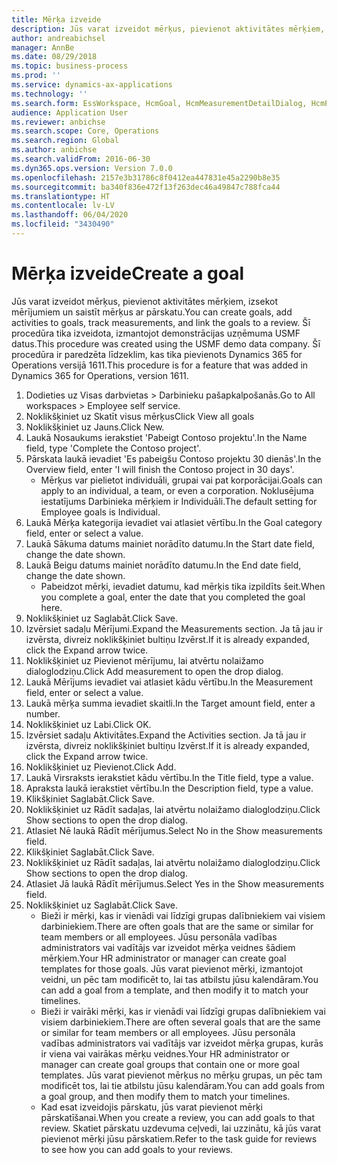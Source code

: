 ```yaml
---
title: Mērķa izveide
description: Jūs varat izveidot mērķus, pievienot aktivitātes mērķiem, izsekot mērījumiem un saistīt mērķus ar pārskatu.
author: andreabichsel
manager: AnnBe
ms.date: 08/29/2018
ms.topic: business-process
ms.prod: ''
ms.service: dynamics-ax-applications
ms.technology: ''
ms.search.form: EssWorkspace, HcmGoal, HcmMeasurementDetailDialog, HcmPerfJournalAdd, HcmGoalChangeSettings, HcmEmployeeDevelopmentWorkspace
audience: Application User
ms.reviewer: anbichse
ms.search.scope: Core, Operations
ms.search.region: Global
ms.author: anbichse
ms.search.validFrom: 2016-06-30
ms.dyn365.ops.version: Version 7.0.0
ms.openlocfilehash: 2157e3b31786c8f0412ea447831e45a2290b8e35
ms.sourcegitcommit: ba340f836e472f13f263dec46a49847c788fca44
ms.translationtype: HT
ms.contentlocale: lv-LV
ms.lasthandoff: 06/04/2020
ms.locfileid: "3430490"
---
```

# <a name="create-a-goal"></a><span data-ttu-id="5e0d3-103">Mērķa izveide</span><span class="sxs-lookup"><span data-stu-id="5e0d3-103">Create a goal</span></span>

<span data-ttu-id="5e0d3-104">Jūs varat izveidot mērķus, pievienot aktivitātes mērķiem, izsekot mērījumiem un saistīt mērķus ar pārskatu.</span><span class="sxs-lookup"><span data-stu-id="5e0d3-104">You can create goals, add activities to goals, track measurements, and link the goals to a review.</span></span> <span data-ttu-id="5e0d3-105">Šī procedūra tika izveidota, izmantojot demonstrācijas uzņēmuma USMF datus.</span><span class="sxs-lookup"><span data-stu-id="5e0d3-105">This procedure was created using the USMF demo data company.</span></span> <span data-ttu-id="5e0d3-106">Šī procedūra ir paredzēta līdzeklim, kas tika pievienots Dynamics 365 for Operations versijā 1611.</span><span class="sxs-lookup"><span data-stu-id="5e0d3-106">This procedure is for a feature that was added in Dynamics 365 for Operations, version 1611.</span></span>

1. <span data-ttu-id="5e0d3-107">Dodieties uz Visas darbvietas > Darbinieku pašapkalpošanās.</span><span class="sxs-lookup"><span data-stu-id="5e0d3-107">Go to All workspaces > Employee self service.</span></span>
2. <span data-ttu-id="5e0d3-108">Noklikšķiniet uz Skatīt visus mērķus</span><span class="sxs-lookup"><span data-stu-id="5e0d3-108">Click View all goals</span></span>
3. <span data-ttu-id="5e0d3-109">Noklikšķiniet uz Jauns.</span><span class="sxs-lookup"><span data-stu-id="5e0d3-109">Click New.</span></span>
4. <span data-ttu-id="5e0d3-110">Laukā Nosaukums ierakstiet 'Pabeigt Contoso projektu'.</span><span class="sxs-lookup"><span data-stu-id="5e0d3-110">In the Name field, type 'Complete the Contoso project'.</span></span>
5. <span data-ttu-id="5e0d3-111">Pārskata laukā ievadiet 'Es pabeigšu Contoso projektu 30 dienās'.</span><span class="sxs-lookup"><span data-stu-id="5e0d3-111">In the Overview field, enter 'I will finish the Contoso project in 30 days'.</span></span>
    * <span data-ttu-id="5e0d3-112">Mērķus var pielietot individuāli, grupai vai pat korporācijai.</span><span class="sxs-lookup"><span data-stu-id="5e0d3-112">Goals can apply to an individual, a team, or even a corporation.</span></span> <span data-ttu-id="5e0d3-113">Noklusējuma iestatījums Darbinieka mērķiem ir Individuāli.</span><span class="sxs-lookup"><span data-stu-id="5e0d3-113">The default setting for Employee goals is Individual.</span></span>  
6. <span data-ttu-id="5e0d3-114">Laukā Mērķa kategorija ievadiet vai atlasiet vērtību.</span><span class="sxs-lookup"><span data-stu-id="5e0d3-114">In the Goal category field, enter or select a value.</span></span>
7. <span data-ttu-id="5e0d3-115">Laukā Sākuma datums mainiet norādīto datumu.</span><span class="sxs-lookup"><span data-stu-id="5e0d3-115">In the Start date field, change the date shown.</span></span>
8. <span data-ttu-id="5e0d3-116">Laukā Beigu datums mainiet norādīto datumu.</span><span class="sxs-lookup"><span data-stu-id="5e0d3-116">In the End date field, change the date shown.</span></span>
    * <span data-ttu-id="5e0d3-117">Pabeidzot mērķi, ievadiet datumu, kad mērķis tika izpildīts šeit.</span><span class="sxs-lookup"><span data-stu-id="5e0d3-117">When you complete a goal, enter the date that you completed the goal here.</span></span>  
9. <span data-ttu-id="5e0d3-118">Noklikšķiniet uz Saglabāt.</span><span class="sxs-lookup"><span data-stu-id="5e0d3-118">Click Save.</span></span>
10. <span data-ttu-id="5e0d3-119">Izvērsiet sadaļu Mērījumi.</span><span class="sxs-lookup"><span data-stu-id="5e0d3-119">Expand the Measurements section.</span></span> <span data-ttu-id="5e0d3-120">Ja tā jau ir izvērsta, divreiz noklikšķiniet bultiņu Izvērst.</span><span class="sxs-lookup"><span data-stu-id="5e0d3-120">If it is already expanded, click the Expand arrow twice.</span></span>
11. <span data-ttu-id="5e0d3-121">Noklikšķiniet uz Pievienot mērījumu, lai atvērtu nolaižamo dialoglodziņu.</span><span class="sxs-lookup"><span data-stu-id="5e0d3-121">Click Add measurement to open the drop dialog.</span></span>
12. <span data-ttu-id="5e0d3-122">Laukā Mērījums ievadiet vai atlasiet kādu vērtību.</span><span class="sxs-lookup"><span data-stu-id="5e0d3-122">In the Measurement field, enter or select a value.</span></span>
13. <span data-ttu-id="5e0d3-123">Laukā mērķa summa ievadiet skaitli.</span><span class="sxs-lookup"><span data-stu-id="5e0d3-123">In the Target amount field, enter a number.</span></span>
14. <span data-ttu-id="5e0d3-124">Noklikšķiniet uz Labi.</span><span class="sxs-lookup"><span data-stu-id="5e0d3-124">Click OK.</span></span>
15. <span data-ttu-id="5e0d3-125">Izvērsiet sadaļu Aktivitātes.</span><span class="sxs-lookup"><span data-stu-id="5e0d3-125">Expand the Activities section.</span></span> <span data-ttu-id="5e0d3-126">Ja tā jau ir izvērsta, divreiz noklikšķiniet bultiņu Izvērst.</span><span class="sxs-lookup"><span data-stu-id="5e0d3-126">If it is already expanded, click the Expand arrow twice.</span></span>
16. <span data-ttu-id="5e0d3-127">Noklikšķiniet uz Pievienot.</span><span class="sxs-lookup"><span data-stu-id="5e0d3-127">Click Add.</span></span>
17. <span data-ttu-id="5e0d3-128">Laukā Virsraksts ierakstiet kādu vērtību.</span><span class="sxs-lookup"><span data-stu-id="5e0d3-128">In the Title field, type a value.</span></span>
18. <span data-ttu-id="5e0d3-129">Apraksta laukā ierakstiet vērtību.</span><span class="sxs-lookup"><span data-stu-id="5e0d3-129">In the Description field, type a value.</span></span>
19. <span data-ttu-id="5e0d3-130">Klikšķiniet Saglabāt.</span><span class="sxs-lookup"><span data-stu-id="5e0d3-130">Click Save.</span></span>
20. <span data-ttu-id="5e0d3-131">Noklikšķiniet uz Rādīt sadaļas, lai atvērtu nolaižamo dialoglodziņu.</span><span class="sxs-lookup"><span data-stu-id="5e0d3-131">Click Show sections to open the drop dialog.</span></span>
21. <span data-ttu-id="5e0d3-132">Atlasiet Nē laukā Rādīt mērījumus.</span><span class="sxs-lookup"><span data-stu-id="5e0d3-132">Select No in the Show measurements field.</span></span>
22. <span data-ttu-id="5e0d3-133">Klikšķiniet Saglabāt.</span><span class="sxs-lookup"><span data-stu-id="5e0d3-133">Click Save.</span></span>
23. <span data-ttu-id="5e0d3-134">Noklikšķiniet uz Rādīt sadaļas, lai atvērtu nolaižamo dialoglodziņu.</span><span class="sxs-lookup"><span data-stu-id="5e0d3-134">Click Show sections to open the drop dialog.</span></span>
24. <span data-ttu-id="5e0d3-135">Atlasiet Jā laukā Rādīt mērījumus.</span><span class="sxs-lookup"><span data-stu-id="5e0d3-135">Select Yes in the Show measurements field.</span></span>
25. <span data-ttu-id="5e0d3-136">Noklikšķiniet uz Saglabāt.</span><span class="sxs-lookup"><span data-stu-id="5e0d3-136">Click Save.</span></span>
    * <span data-ttu-id="5e0d3-137">Bieži ir mērķi, kas ir vienādi vai līdzīgi grupas dalībniekiem vai visiem darbiniekiem.</span><span class="sxs-lookup"><span data-stu-id="5e0d3-137">There are often goals that are the same or similar for team members or all employees.</span></span>     <span data-ttu-id="5e0d3-138">Jūsu personāla vadības administrators vai vadītājs var izveidot mērķa veidnes šādiem mērķiem.</span><span class="sxs-lookup"><span data-stu-id="5e0d3-138">Your HR administrator or manager can create goal templates for those goals.</span></span> <span data-ttu-id="5e0d3-139">Jūs varat pievienot mērķi, izmantojot veidni, un pēc tam modificēt to, lai tas atbilstu jūsu kalendāram.</span><span class="sxs-lookup"><span data-stu-id="5e0d3-139">You can add a goal from a template, and then modify it to match your timelines.</span></span>  
    * <span data-ttu-id="5e0d3-140">Bieži ir vairāki mērķi, kas ir vienādi vai līdzīgi grupas dalībniekiem vai visiem darbiniekiem.</span><span class="sxs-lookup"><span data-stu-id="5e0d3-140">There are often several goals that are the same or similar for team members or all employees.</span></span>     <span data-ttu-id="5e0d3-141">Jūsu personāla vadības administrators vai vadītājs var izveidot mērķa grupas, kurās ir viena vai vairākas mērķu veidnes.</span><span class="sxs-lookup"><span data-stu-id="5e0d3-141">Your HR administrator or manager can create goal groups that contain one or more goal templates.</span></span> <span data-ttu-id="5e0d3-142">Jūs varat pievienot mērķus no mērķu grupas, un pēc tam modificēt tos, lai tie atbilstu jūsu kalendāram.</span><span class="sxs-lookup"><span data-stu-id="5e0d3-142">You can add goals from a goal group, and then modify them to match your timelines.</span></span>  
    * <span data-ttu-id="5e0d3-143">Kad esat izveidojis pārskatu, jūs varat pievienot mērķi pārskatīšanai.</span><span class="sxs-lookup"><span data-stu-id="5e0d3-143">When you create a review, you can add goals to that review.</span></span> <span data-ttu-id="5e0d3-144">Skatiet pārskatu uzdevuma ceļvedi, lai uzzinātu, kā jūs varat pievienot mērķi jūsu pārskatiem.</span><span class="sxs-lookup"><span data-stu-id="5e0d3-144">Refer to the task guide for reviews to see how you can add goals to your reviews.</span></span>  

